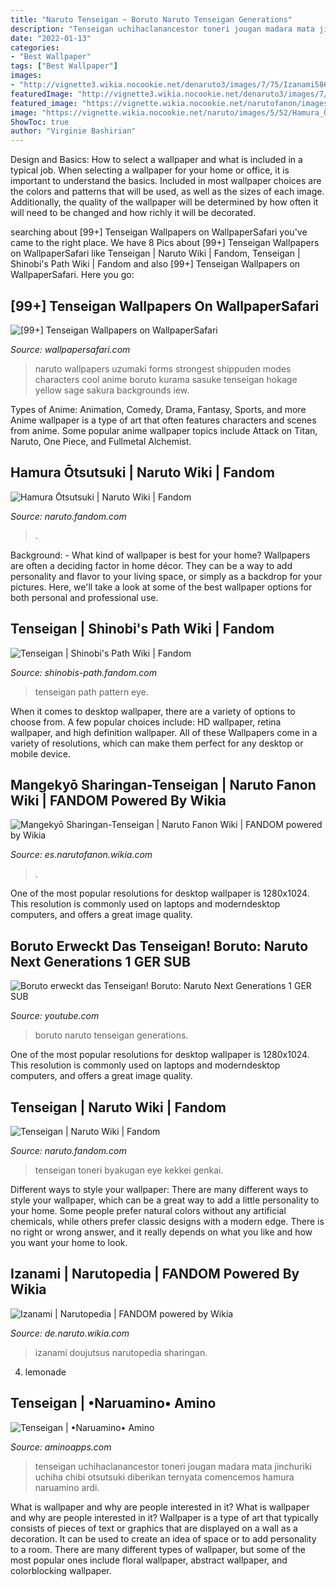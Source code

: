 ```yaml
---
title: "Naruto Tenseigan ~ Boruto Naruto Tenseigan Generations"
description: "Tenseigan uchihaclanancestor toneri jougan madara mata jinchuriki uchiha chibi otsutsuki diberikan ternyata comencemos hamura naruamino ardi"
date: "2022-01-13"
categories:
- "Best Wallpaper"
tags: ["Best Wallpaper"]
images:
- "http://vignette3.wikia.nocookie.net/denaruto3/images/7/75/Izanami586.png/revision/latest?cb=20131119112500&amp;path-prefix=de"
featuredImage: "http://vignette3.wikia.nocookie.net/denaruto3/images/7/75/Izanami586.png/revision/latest?cb=20131119112500&amp;path-prefix=de"
featured_image: "https://vignette.wikia.nocookie.net/narutofanon/images/f/f6/Mangekyō_Sharingan-Tenseigan.png/revision/latest?cb=20160226143951&amp;path-prefix=es"
image: "https://vignette.wikia.nocookie.net/naruto/images/5/52/Hamura_Ōtsutsuki_Anime.png/revision/latest?cb=20150713213847&amp;path-prefix=es"
ShowToc: true
author: "Virginie Bashirian"
---
```



Design and Basics: How to select a wallpaper and what is included in a typical job.
When selecting a wallpaper for your home or office, it is important to understand the basics. Included in most wallpaper choices are the colors and patterns that will be used, as well as the sizes of each image. Additionally, the quality of the wallpaper will be determined by how often it will need to be changed and how richly it will be decorated.

	

		
searching about [99+] Tenseigan Wallpapers on WallpaperSafari you've came to the right place. We have 8 Pics about [99+] Tenseigan Wallpapers on WallpaperSafari like Tenseigan | Naruto Wiki | Fandom, Tenseigan | Shinobi&#039;s Path Wiki | Fandom and also [99+] Tenseigan Wallpapers on WallpaperSafari. Here you go:
		
    
## [99+] Tenseigan Wallpapers On WallpaperSafari

<img loading=lazy src="https://cdn.wallpapersafari.com/64/26/coB3j5.jpg" onerror="this.onerror=null;this.src='https://tse4.mm.bing.net/th?id=OIP.kbXD_LndVNabiahx6bqN-wHaE4&amp;pid=15.1';" alt="[99+] Tenseigan Wallpapers on WallpaperSafari">

_Source: wallpapersafari.com_

>naruto wallpapers uzumaki forms strongest shippuden modes characters cool anime boruto kurama sasuke tenseigan hokage yellow sage sakura backgrounds iew. 

	

Types of Anime: Animation, Comedy, Drama, Fantasy, Sports, and more
Anime wallpaper is a type of art that often features characters and scenes from anime. Some popular anime wallpaper topics include Attack on Titan, Naruto, One Piece, and Fullmetal Alchemist.

    
## Hamura Ōtsutsuki | Naruto Wiki | Fandom

<img loading=lazy src="https://vignette.wikia.nocookie.net/naruto/images/5/52/Hamura_Ōtsutsuki_Anime.png/revision/latest?cb=20150713213847&amp;path-prefix=es" onerror="this.onerror=null;this.src='https://tse4.mm.bing.net/th?id=OIP.rvPCAwcYmdS63__pL4YrWQHaFj&amp;pid=15.1';" alt="Hamura Ōtsutsuki | Naruto Wiki | Fandom">

_Source: naruto.fandom.com_

>. 

	

Background: - What kind of wallpaper is best for your home?
Wallpapers are often a deciding factor in home décor. They can be a way to add personality and flavor to your living space, or simply as a backdrop for your pictures. Here, we'll take a look at some of the best wallpaper options for both personal and professional use.

    
## Tenseigan | Shinobi&#039;s Path Wiki | Fandom

<img loading=lazy src="https://vignette.wikia.nocookie.net/shinobis-path/images/4/46/Tenseigan_Symbol.png/revision/latest?cb=20180313020430" onerror="this.onerror=null;this.src='https://tse4.mm.bing.net/th?id=OIP.2rkiVxnJWmxDH0hM4-LemgAAAA&amp;pid=15.1';" alt="Tenseigan | Shinobi&#039;s Path Wiki | Fandom">

_Source: shinobis-path.fandom.com_

>tenseigan path pattern eye. 

	

When it comes to desktop wallpaper, there are a variety of options to choose from. A few popular choices include: HD wallpaper, retina wallpaper, and high definition wallpaper. All of these Wallpapers come in a variety of resolutions, which can make them perfect for any desktop or mobile device. 

    
## Mangekyō Sharingan-Tenseigan | Naruto Fanon Wiki | FANDOM Powered By Wikia

<img loading=lazy src="https://vignette.wikia.nocookie.net/narutofanon/images/f/f6/Mangekyō_Sharingan-Tenseigan.png/revision/latest?cb=20160226143951&amp;path-prefix=es" onerror="this.onerror=null;this.src='https://tse2.mm.bing.net/th?id=OIP.0ixMGEL0_wkitRJAqs0CkAHaEK&amp;pid=15.1';" alt="Mangekyō Sharingan-Tenseigan | Naruto Fanon Wiki | FANDOM powered by Wikia">

_Source: es.narutofanon.wikia.com_

>. 

	

One of the most popular resolutions for desktop wallpaper is 1280x1024. This resolution is commonly used on laptops and moderndesktop computers, and offers a great image quality.

    
## Boruto Erweckt Das Tenseigan! Boruto: Naruto Next Generations 1 GER SUB

<img loading=lazy src="https://i.ytimg.com/vi/paRpgobOQtk/maxresdefault.jpg" onerror="this.onerror=null;this.src='https://tse2.mm.bing.net/th?id=OIP.iuQZnyHc4TXraey3-1bkuAHaEK&amp;pid=15.1';" alt="Boruto erweckt das Tenseigan! Boruto: Naruto Next Generations 1 GER SUB">

_Source: youtube.com_

>boruto naruto tenseigan generations. 

	

One of the most popular resolutions for desktop wallpaper is 1280x1024. This resolution is commonly used on laptops and moderndesktop computers, and offers a great image quality.

    
## Tenseigan | Naruto Wiki | Fandom

<img loading=lazy src="https://vignette.wikia.nocookie.net/naruto/images/b/bf/Toneri_perdant_le_Tenseigan.png/revision/latest?cb=20170408104600&amp;path-prefix=fr" onerror="this.onerror=null;this.src='https://tse2.mm.bing.net/th?id=OIP.A8e0hUq8Rb7tn0eRXRhOigHaD_&amp;pid=15.1';" alt="Tenseigan | Naruto Wiki | Fandom">

_Source: naruto.fandom.com_

>tenseigan toneri byakugan eye kekkei genkai. 

	

Different ways to style your wallpaper:
There are many different ways to style your wallpaper, which can be a great way to add a little personality to your home. Some people prefer natural colors without any artificial chemicals, while others prefer classic designs with a modern edge. There is no right or wrong answer, and it really depends on what you like and how you want your home to look.

    
## Izanami | Narutopedia | FANDOM Powered By Wikia

<img loading=lazy src="http://vignette3.wikia.nocookie.net/denaruto3/images/7/75/Izanami586.png/revision/latest?cb=20131119112500&amp;path-prefix=de" onerror="this.onerror=null;this.src='https://tse3.mm.bing.net/th?id=OIP.zwo4rACOtyKmmvzgWkPXwAHaEL&amp;pid=15.1';" alt="Izanami | Narutopedia | FANDOM powered by Wikia">

_Source: de.naruto.wikia.com_

>izanami doujutsus narutopedia sharingan. 

	

4. lemonade 

    
## Tenseigan | •Naruamino• Amino

<img loading=lazy src="http://pm1.narvii.com/6208/6f7aa4db0e5006667ca7f1f650eb62cf4bae126c_hq.jpg" onerror="this.onerror=null;this.src='https://tse3.mm.bing.net/th?id=OIP.RSF9cOPNZZHey2IuzZHgLgHaET&amp;pid=15.1';" alt="Tenseigan | •Naruamino• Amino">

_Source: aminoapps.com_

>tenseigan uchihaclanancestor toneri jougan madara mata jinchuriki uchiha chibi otsutsuki diberikan ternyata comencemos hamura naruamino ardi. 

	

What is wallpaper and why are people interested in it?
What is wallpaper and why are people interested in it?
Wallpaper is a type of art that typically consists of pieces of text or graphics that are displayed on a wall as a decoration. It can be used to create an idea of space or to add personality to a room. There are many different types of wallpaper, but some of the most popular ones include floral wallpaper, abstract wallpaper, and colorblocking wallpaper.

